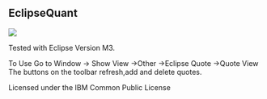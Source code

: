## EclipseQuant
![](https://github.com/eclipsequote/eclipsequote/blob/master/001LcZePgy6WshwVqjQ4e.jpg)


Tested with Eclipse Version M3.

To Use
Go to Window -> Show View ->Other ->Eclipse Quote ->Quote View
The buttons on the toolbar refresh,add and delete quotes.

Licensed under the IBM Common Public License
